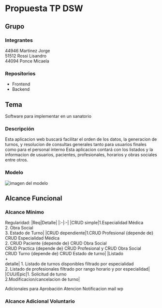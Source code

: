 # Propuesta TP DSW

## Grupo
### Integrantes
44946 Martinez Jorge<br>
51512 Rossi Lisandro<br>
44094 Ponce Micaela<br>


### Repositorios
* Frontend
* Backend


## Tema
Software para implementar en un sanatorio
### Descripción
Esta aplicacion web buscará facilitar el orden de los datos, la generacion de turnos, y resolucion de consultas generales tanto para usuarios finales como para el personal interno
Esta aplicacion contará con los listados y la informacion de usuarios, pacientes, profesionales, horarios y obras sociales entre otros.


### Modelo
![imagen del modelo]()

## Alcance Funcional 

### Alcance Mínimo

Regularidad:
|Req|Detalle|
|:-|:-|
|CRUD simple|1.Especialidad Médica<br>2. Obra Social<br>3. Estado de Turno|
|CRUD dependiente|1.CRUD Profesional {depende de} CRUD Especialidad Médica <br>2. CRUD Paciente {depende de} CRUD Obra Social<br> CRUD Practica {depende de} CRUD Profesional y CRUD Obra Social<br>CRUD Turno {depende de} CRUD Estado de turno|
|Listado<br>+<br>detalle| 1. Listado de turnos disponibles filtrado por especialidad<br> 2. Listado de profesionales filtrado por rango horario y por especialidad|
|CUU/Epic|1. Solicitud de turno<br>2.Modificacion/cancelacion de turno|



Adicionales para Aprobación
Atencion
Notificacion mail wp

### Alcance Adicional Voluntario

